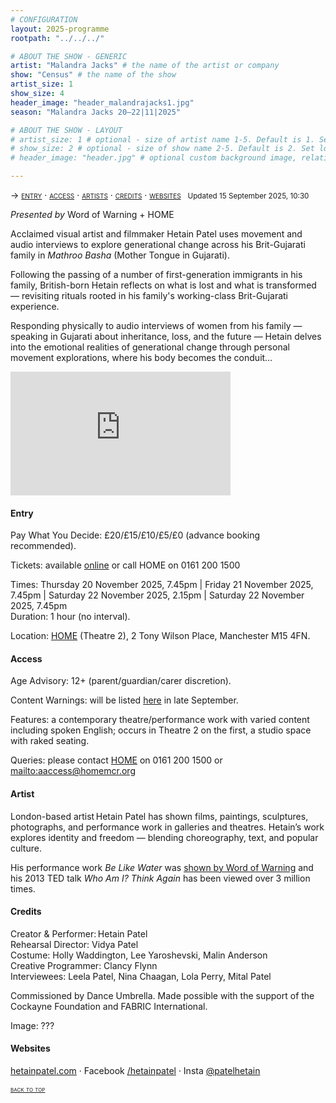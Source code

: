 ```yaml
---
# CONFIGURATION
layout: 2025-programme
rootpath: "../../../"

# ABOUT THE SHOW - GENERIC
artist: "Malandra Jacks" # the name of the artist or company
show: "Census" # the name of the show
artist_size: 1
show_size: 4
header_image: "header_malandrajacks1.jpg"
season: "Malandra Jacks 20–22|11|2025"

# ABOUT THE SHOW - LAYOUT
# artist_size: 1 # optional - size of artist name 1-5. Default is 1. Set longer names to lower values
# show_size: 2 # optional - size of show name 2-5. Default is 2. Set longer names to lower values
# header_image: "header.jpg" # optional custom background image, relative to current page

---
```

<span style='font-variant: small-caps'>→ [entry](/current/2025/malandrajacks/#entry) · [access](/current/2025/malandrajacks/#access) · [artists](/current/2025/malandrajacks/#artists) · [credits](/current/2025/malandrajacks/#credits) · [websites](/current/2025/malandrajacks/#websites)</span>&ensp; <small>Updated 15 September 2025, 10:30</small>        
           
*Presented by* Word of Warning + HOME         
         
Acclaimed visual artist and filmmaker Hetain Patel uses movement and audio interviews to explore generational change across his Brit-Gujarati family in *Mathroo Basha* (Mother Tongue in Gujarati).           
         
Following the passing of a number of first-generation immigrants in his family, British-born Hetain reflects on what is lost and what is transformed — revisiting rituals rooted in his family's working-class Brit-Gujarati experience.         
          
Responding physically to audio interviews of women from his family — speaking in Gujarati about inheritance, loss, and the future — Hetain delves into the emotional realities of generational change through personal movement explorations, where his body becomes the conduit…   
         
<iframe width="352" height="198" src="https://www.youtube.com/embed/ONAFW590t4A?si=fGCXP9Ke1vDzpCYH" title="YouTube video player" frameborder="0" allow="accelerometer; autoplay; clipboard-write; encrypted-media; gyroscope; picture-in-picture; web-share" referrerpolicy="strict-origin-when-cross-origin" allowfullscreen></iframe>        
         
#### Entry          
Pay What You Decide: £20/£15/£10/£5/£0 (advance booking recommended).        
         
Tickets: available <a href="https://homemcr.org/whats-on/census-542n" target="_blank">online</a> or call HOME on 0161 200 1500        
         
Times: Thursday 20 November 2025, 7.45pm | Friday 21 November 2025, 7.45pm | Saturday 22 November 2025, 2.15pm | Saturday 22 November 2025, 7.45pm<br>Duration: 1 hour (no interval).          
                       
Location: <a href="https://homemcr.org/plan-your-visit-q15t" target="_blank">HOME</a> (Theatre 2), 2 Tony Wilson Place, Manchester M15 4FN.         
        
#### Access         
Age Advisory: 12+ (parent/guardian/carer discretion).        
         
Content Warnings: will be listed [here](/warnings) in late September.         
        
Features: a contemporary theatre/performance work with varied content including spoken English; occurs in Theatre 2 on the first, a studio space with raked seating.         
         
Queries: please contact <a href="https://homemcr.org/access-information-1mrc" target="_blank">HOME</a> on 0161 200 1500 or <mailto:aaccess@homemcr.org>       
                  
#### Artist        
London-based artist Hetain Patel has shown films, paintings, sculptures, photographs, and performance work in galleries and theatres. Hetain’s work explores identity and freedom — blending choreography, text, and popular culture.         
         
His performance work *Be Like Water* was [shown by Word of Warning](/archive/2013-spring/patel) and his 2013 TED talk *Who Am I? Think Again* has been viewed over 3 million times.            
         
#### Credits         
Creator & Performer: Hetain Patel<br>Rehearsal Director: Vidya Patel<br>Costume: Holly Waddington, Lee Yaroshevski, Malin Anderson<br>Creative Programmer: Clancy Flynn<br>Interviewees: Leela Patel, Nina Chaagan, Lola Perry, Mital Patel          
         
Commissioned by Dance Umbrella. Made possible with the support of the Cockayne Foundation and FABRIC International.         
         
Image: ???        
         
#### Websites        
<a href="https://hetainpatel.com" target="_blank">hetainpatel.com</a> · Facebook <a href="https://facebook.com/hetainpatel" target="_blank">/hetainpatel</a> · Insta <a href="https://instagram.com/patelhetain" target="_blank">@patelhetain</a>         
         
<small><span style='font-variant: small-caps'>[back to top](/current/2025/patel)</span></small>
